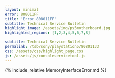```yaml
---
layout: minimal
error: 808011FF
title: 'Error 808011FF'
subtitle: Technical Service Bulletin
highlight_image: /assets/img/ps5motherboard.jpg
highlighted_regions: [1,2,3,4,5,6,7,8]

subtitle: Technical Service Bulletin
permalink: /tsb/sony/playstation5/80801133
css: /assets/css/highlight_page.css
js: /assets/js/consoleservicetool.js
---
```


{% include_relative MemoryInterfaceError.md %}